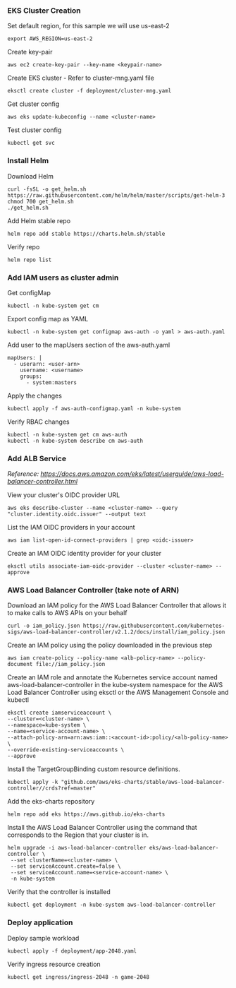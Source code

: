 ### EKS Cluster Creation

Set default region, for this sample we will use us-east-2

```
export AWS_REGION=us-east-2
```

Create key-pair

```
aws ec2 create-key-pair --key-name <keypair-name>
```

Create EKS cluster - Refer to cluster-mng.yaml file

```
eksctl create cluster -f deployment/cluster-mng.yaml
```

Get cluster config

```
aws eks update-kubeconfig --name <cluster-name>
```

Test cluster config

```
kubectl get svc
```

### Install Helm

Download Helm

```
curl -fsSL -o get_helm.sh https://raw.githubusercontent.com/helm/helm/master/scripts/get-helm-3
chmod 700 get_helm.sh
./get_helm.sh
```

Add Helm stable repo

```
helm repo add stable https://charts.helm.sh/stable
```

Verify repo

```
helm repo list
```

### Add IAM users as cluster admin

Get configMap

```
kubectl -n kube-system get cm
```

Export config map as YAML

```
kubectl -n kube-system get configmap aws-auth -o yaml > aws-auth.yaml
```

Add user to the mapUsers section of the aws-auth.yaml

```
mapUsers: |
  - userarn: <user-arn>
    username: <username>
    groups:
      - system:masters
```

Apply the changes

```
kubectl apply -f aws-auth-configmap.yaml -n kube-system
```

Verify RBAC changes

```
kubectl -n kube-system get cm aws-auth
kubectl -n kube-system describe cm aws-auth
```

### Add ALB Service

_Reference: https://docs.aws.amazon.com/eks/latest/userguide/aws-load-balancer-controller.html_

View your cluster's OIDC provider URL

```
aws eks describe-cluster --name <cluster-name> --query "cluster.identity.oidc.issuer" --output text
```

List the IAM OIDC providers in your account

```
aws iam list-open-id-connect-providers | grep <oidc-issuer>
```

Create an IAM OIDC identity provider for your cluster

```
eksctl utils associate-iam-oidc-provider --cluster <cluster-name> --approve
```

### AWS Load Balancer Controller (take note of ARN)

Download an IAM policy for the AWS Load Balancer Controller that allows it to make calls to AWS APIs on your behalf

```
curl -o iam_policy.json https://raw.githubusercontent.com/kubernetes-sigs/aws-load-balancer-controller/v2.1.2/docs/install/iam_policy.json
```

Create an IAM policy using the policy downloaded in the previous step

```
aws iam create-policy --policy-name <alb-policy-name> --policy-document file://iam_policy.json
```

Create an IAM role and annotate the Kubernetes service account named aws-load-balancer-controller in the kube-system namespace for the AWS Load Balancer Controller using eksctl or the AWS Management Console and kubectl

```
eksctl create iamserviceaccount \
--cluster=<cluster-name> \
--namespace=kube-system \
--name=<service-account-name> \
--attach-policy-arn=arn:aws:iam::<account-id>:policy/<alb-policy-name> \
--override-existing-serviceaccounts \
--approve
```

Install the TargetGroupBinding custom resource definitions.

```
kubectl apply -k "github.com/aws/eks-charts/stable/aws-load-balancer-controller//crds?ref=master"
```

Add the eks-charts repository

```
helm repo add eks https://aws.github.io/eks-charts
```

Install the AWS Load Balancer Controller using the command that corresponds to the Region that your cluster is in.

```
helm upgrade -i aws-load-balancer-controller eks/aws-load-balancer-controller \
 --set clusterName=<cluster-name> \
 --set serviceAccount.create=false \
 --set serviceAccount.name=<service-account-name> \
 -n kube-system
```

Verify that the controller is installed

```
kubectl get deployment -n kube-system aws-load-balancer-controller
```

### Deploy application

Deploy sample workload

```
kubectl apply -f deployment/app-2048.yaml
```

Verify ingress resource creation

```
kubectl get ingress/ingress-2048 -n game-2048
```
